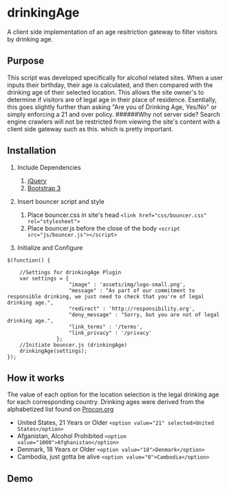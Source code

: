 # drinkingAge
A client side implementation of an age resitriction gateway to filter visitors by drinking age. 

## Purpose
This script was developed specifically for alcohol related sites. When a user inputs their birthday, their age is calculated, and then compared with the drinking age of their selected location. This allows the site owner's to determine if visitors are of legal age in their place of residence.
Esentially, this goes slightly further than asking "Are you of Drinking Age, Yes/No" or simply enforcing a 21 and over policy.
######Why not server side?
Search engine crawlers will not be restricted from viewing the site's content with a client side gateway such as this. which is pretty important.


## Installation
1. Include Dependencies
   1. [jQuery](https://jquery.com/download/)
   2. [Bootstrap 3](http://getbootstrap.com/getting-started/)

2. Insert bouncer script and style 
   1. Place bouncer.css in site's head `<link href="css/bouncer.css" rel="stylesheet">`
   2. Place bouncer.js before the close of the body `<script src="js/bouncer.js"></script>`

3. Initialize and Configure
```
$(function() {

	//Settings for drinkingAge Plugin
	var settings = {
					"image"	: 'assets/img/logo-small.png',
					"message" : "As part of our commitment to responsible drinking, we just need to check that you're of legal drinking age.",
					"redirect" : 'http://responsibility.org',
					"deny_message" : "Sorry, but you are not of legal drinking age.",
					"link_terms" : '/terms',
					"link_privacy" : '/privacy'
				};
	//Initiate bouncer.js (drinkingAge)
	drinkingAge(settings);
});
```


## How it works
The value of each option for the location selection is the legal drinking age for each corresponding country.
Drinking ages were derived from the alphabetized list found on  [Procon.org](http://drinkingage.procon.org/view.resource.php?resourceID=004294)

* United States, 21 Years or Older `<option value="21" selected>United States</option>`
* Afganistan, Alcohol Prohibited `<option value="1000">Afghanistan</option>`
* Denmark, 18 Years or Older `<option value="18">Denmark</option>`
* Cambodia, just gotta be alive `<option value="0">Cambodia</option>`



## Demo
